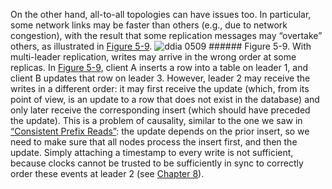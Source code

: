 On the other hand, all-to-all topologies can have issues too. In particular, some network links may
be faster than others (e.g., due to network congestion), with the result that some replication
messages may “overtake” others, as illustrated in [Figure 5-9](#fig_replication_causality). ![ddia 0509](assets/ddia_0509.png) ###### Figure 5-9. With multi-leader replication, writes may arrive in the wrong order at some replicas. In [Figure 5-9](#fig_replication_causality), client A inserts a row into a table on leader 1, and client B
updates that row on leader 3. However, leader 2 may receive the writes in a different order: it may
first receive the update (which, from its point of view, is an update to a row that does not exist
in the database) and only later receive the corresponding insert (which should have preceded the
update). 
This is a problem of causality, similar to the one we saw in [“Consistent Prefix Reads”](#sec_replication_consistent_prefix):
the update depends on the prior insert, so we need to make sure that all nodes process the insert
first, and then the update. Simply attaching a timestamp to every write is not sufficient, because
clocks cannot be trusted to be sufficiently in sync to correctly order these events at leader 2 (see
[Chapter 8](ch08.html#ch_distributed)).